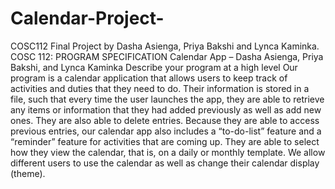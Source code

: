 # Calendar-Project-
COSC112 Final Project by Dasha Asienga, Priya Bakshi and Lynca Kaminka. 
COSC 112: PROGRAM SPECIFICATION
Calendar App – Dasha Asienga, Priya Bakshi, and Lynca Kaminka
Describe your program at a high level
Our program is a calendar application that allows users to keep track of activities and duties that
they need to do. Their information is stored in a file, such that every time the user launches the
app, they are able to retrieve any items or information that they had added previously as well as
add new ones. They are also able to delete entries. Because they are able to access previous
entries, our calendar app also includes a “to-do-list” feature and a “reminder” feature for
activities that are coming up. They are able to select how they view the calendar, that is, on a
daily or monthly template. We allow different users to use the calendar as well as change their
calendar display (theme).
